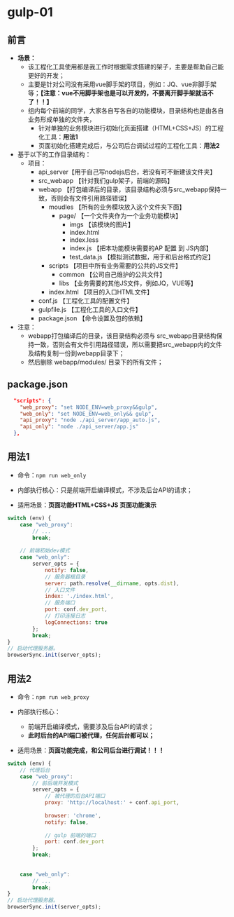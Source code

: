 # gulp-01

## 前言

* **场景：**
  * 该工程化工具使用都是我工作时根据需求搭建的架子，主要是帮助自己能更好的开发；
  * 主要是针对公司没有采用vue脚手架的项目，例如：JQ、vue非脚手架等；**【注意：vue不用脚手架也是可以开发的，不要离开脚手架就活不了！！】**
  * 组内每个前端的同学，大家各自写各自的功能模块，目录结构也是由各自业务形成单独的文件夹，
    * 针对单独的业务模块进行初始化页面搭建（HTML+CSS+JS）的工程化工具：**用法1**
    * 页面初始化搭建完成后，与公司后台调试过程的工程化工具：**用法2**
* 基于以下的工作目录结构：
  * 项目：
    * api_server【用于自己写nodejs后台，若没有可不新建该文件夹】
    * src_webapp  【针对我们gulp架子，前端的源码】
    * webapp  【打包编译后的目录，该目录结构必须与src_webapp保持一致，否则会有文件引用路径错误】
      * moudles 【所有的业务模块放入这个文件夹下面】
        * page/ 【一个文件夹作为一个业务功能模块】
          - imgs 【该模块的图片】
          - index.html
          - index.less
          - index.js 【把本功能模块需要的AP 配置 到 JS内部】
          - test_data.js 【模拟测试数据，用于和后台格式约定】
      * scripts 【项目中所有业务需要的公共的JS文件】
        * common 【公司自己维护的公共文件】
        * libs 【业务需要的其他JS文件，例如JQ，VUE等】
      * index.html 【项目的入口HTML文件】
    * conf.js 【工程化工具的配置文件】
    * gulpfile.js 【工程化工具的入口文件】
    * package.json 【命令设置及包的依赖】
* 注意：
  * webapp打包编译后的目录，该目录结构必须与 src_webapp目录结构保持一致，否则会有文件引用路径错误，所以需要把src_webapp内的文件及结构复制一份到webapp目录下；
  * 然后删除 webapp/modules/ 目录下的所有文件；

## package.json

```json
  "scripts": {
    "web_proxy": "set NODE_ENV=web_proxy&&gulp",
    "web_only": "set NODE_ENV=web_only&& gulp",
    "api_proxy": "node ./api_server/app_auto.js",
    "api_only": "node ./api_server/app.js"
  },
```

## 用法1

* 命令：`npm run web_only`

* 内部执行核心：只是前端开启编译模式，不涉及后台API的请求；
* 适用场景：**页面功能HTML+CSS+JS 页面功能演示**

```js
switch (env) {
    case "web_proxy":
		// ...
        break;
    
    // 前端初始dev模式
    case "web_only":
        server_opts = {
            notify: false,
            // 服务器根目录
            server: path.resolve(__dirname, opts.dist),
            // 入口文件
            index: './index.html',
            // 服务端口
            port: conf.dev_port,
            // 打印连接日志
            logConnections: true
        };
        break;
}
// 启动代理服务器。
browserSync.init(server_opts);
```

## 用法2

* 命令：`npm run web_proxy`

* 内部执行核心：
  * 前端开启编译模式，需要涉及后台API的请求；
  * **此时后台的API端口被代理，任何后台都可以；**
* 适用场景：**页面功能完成，和公司后台进行调试！！！**

```js
switch (env) {
    // 代理后台
    case "web_proxy":
        // 前后端开发模式
        server_opts = {
            // 被代理的后台API端口
            proxy: 'http://localhost:' + conf.api_port,
            
            browser: 'chrome',
            notify: false,
            
            // gulp 前端的端口
            port: conf.dev_port
        };
        break;
        
        
    case "web_only":
		// ...
        break;
}
// 启动代理服务器。
browserSync.init(server_opts);
```

